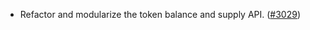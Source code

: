 - Refactor and modularize the token balance and supply API.
  ([\#3029](https://github.com/anoma/namada/pull/3029))